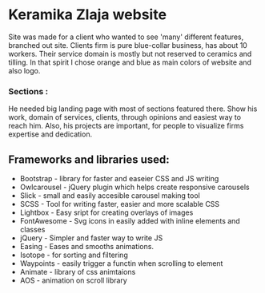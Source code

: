 # Keramika Zlaja website

Site was made for a client who wanted to see 'many' different features, branched out site.
Clients firm is pure blue-collar business, has about 10 workers.
Their service domain is mostly but not reserved to ceramics and tilling.
In that spirit I chose orange and blue as main colors of website and also logo.

### Sections :
He needed big landing page with most of sections featured there.
Show his work, domain of services, clients, through opinions
and easiest way to reach him.
Also, his projects are important, for people to visualize firms expertise and dedication.

## Frameworks and libraries used:

* Bootstrap - library for faster and easeier CSS and JS writing
* Owlcarousel - jQuery plugin which helps create responsive carousels
* Slick - small and easily accesible carousel making tool
* SCSS - Tool for writing faster, easier and more scalable CSS
* Lightbox - Easy sript for creating overlays of images
* FontAwesome - Svg icons in easily added with inline elements and classes
* jQuery - Simpler and faster way to write JS
* Easing - Eases and smooths animations.
* Isotope - for sorting and filtering
* Waypoints - easily trigger a functin when scrolling to element
* Animate - library of css animtaions
* AOS - animation on scroll library